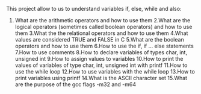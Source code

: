 This project allow to us to understand variables if, else, while and also:


1. What are the arithmetic operators and how to use them
2.What are the logical operators (sometimes called boolean operators) and how to use them
3.What the the relational operators and how to use them
4.What values are considered TRUE and FALSE in C
5.What are the boolean operators and how to use them
6.How to use the if, if ... else statements
7.How to use comments
8.How to declare variables of types char, int, unsigned int
9.How to assign values to variables
10.How to print the values of variables of type char, int, unsigned int with printf
11.How to use the while loop
12.How to use variables with the while loop
13.How to print variables using printf
14.What is the ASCII character set
15.What are the purpose of the gcc flags -m32 and -m64